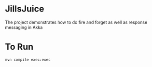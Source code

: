 # JillsJuice
The project demonstrates how to do fire and forget as well as response messaging in Akka

# To Run

```
mvn compile exec:exec
```
